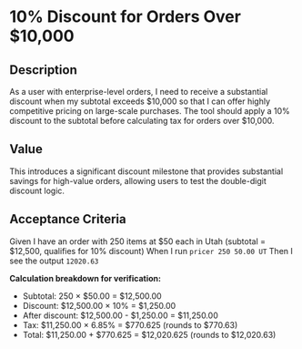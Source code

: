 # 10% Discount for Orders Over $10,000

## Description

As a user with enterprise-level orders, I need to receive a substantial discount when my subtotal exceeds $10,000 so that I can offer highly competitive pricing on large-scale purchases. The tool should apply a 10% discount to the subtotal before calculating tax for orders over $10,000.

## Value

This introduces a significant discount milestone that provides substantial savings for high-value orders, allowing users to test the double-digit discount logic.

## Acceptance Criteria

Given I have an order with 250 items at $50 each in Utah (subtotal = $12,500, qualifies for 10% discount)
When I run `pricer 250 50.00 UT`
Then I see the output `12020.63`

**Calculation breakdown for verification:**
- Subtotal: 250 × $50.00 = $12,500.00
- Discount: $12,500.00 × 10% = $1,250.00
- After discount: $12,500.00 - $1,250.00 = $11,250.00
- Tax: $11,250.00 × 6.85% = $770.625 (rounds to $770.63)
- Total: $11,250.00 + $770.625 = $12,020.625 (rounds to $12,020.63)